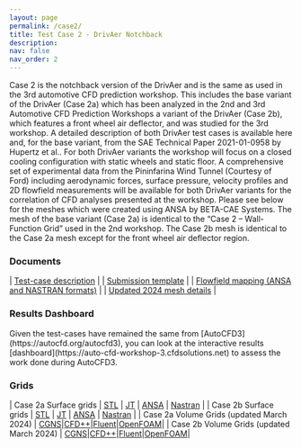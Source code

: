 ```yaml
---
layout: page
permalink: /case2/
title: Test Case 2 - DrivAer Notchback
description: 
nav: false
nav_order: 2
---
```


Case 2 is the notchback version of the DrivAer and is the same as used in the 3rd automotive CFD prediction workshop. This includes the base variant of the DrivAer (Case 2a) which has been analyzed in the 2nd and 3rd Automotive CFD Prediction Workshops a variant of the DrivAer (Case 2b), which features a front wheel air deflector, and was studied for the 3rd workshop. A detailed description of both DrivAer test cases is available here and, for the base variant, from the SAE Technical Paper 2021-01-0958 by Hupertz et al.. For both DrivAer variants the workshop will focus on a closed cooling configuration with static wheels and static floor. A comprehensive set of experimental data from the Pininfarina Wind Tunnel (Courtesy of Ford) including aerodynamic forces, surface pressure, velocity profiles and 2D flowfield measurements will be available for both DrivAer variants for the correlation of CFD analyses presented at the workshop. Please see below for the meshes which were created using ANSA by BETA-CAE Systems. The mesh of the base variant (Case 2a) is identical to the “Case 2 – Wall-Function Grid” used in the 2nd workshop. The Case 2b mesh is identical to the Case 2a mesh except for the front wheel air deflector region. 
<h3>Documents</h3>

| [Test-case description](https://autocfdv3.s3.eu-west-1.amazonaws.com/AutoCFD3_Case2_Intro_220608.pdf) |
| [Submission template](https://autocfdv3.s3.eu-west-1.amazonaws.com/AutoCFD3_DrivAer_Result_Template_v6.xlsm) |
| [Flowfield mapping (ANSA and NASTRAN formats)](https://autocfd2.s3-eu-west-1.amazonaws.com/test-cases/case2/AutoCFD2.zip) |
| [Updated 2024 mesh details](https://autocfd4.s3.eu-west-1.amazonaws.com/test-cases/case2/meshes/AutoCFD4_UpdatedMesh.pdf) |

<h3> Results Dashboard </h3>
Given the test-cases have remained the same from [AutoCFD3](https://autocfd.org/autocfd3), you can look at the interactive results [dashboard](https://auto-cfd-workshop-3.cfdsolutions.net) to assess the work done during AutoCFD3.
 
<h3>Grids</h3>
    
 | Case 2a Surface grids | [STL](https://autocfd2.s3-eu-west-1.amazonaws.com/test-cases/case2/grids/OC_DrivAer_CC_NB_210512_stla.zip) | [JT](https://autocfd2.s3-eu-west-1.amazonaws.com/test-cases/case2/grids/OC_DrivAer_CC_NB_210512.jt.zip) | [ANSA](https://autocfd2.s3-eu-west-1.amazonaws.com/test-cases/case2/grids/OC_DrivAer_CC_NB_210512.ansa.zip) | [Nastran](https://autocfd2.s3-eu-west-1.amazonaws.com/test-cases/case2/grids/OC_DrivAer_CC_NB_210512.nas.zip) |
 | Case 2b Surface grids | [STL](https://autocfdv3.s3.eu-west-1.amazonaws.com/test-cases/case2/meshes/OC_DrivAer_CC_NB_FWD_220614_v2_A.stl) | [JT](https://autocfdv3.s3-eu-west-1.amazonaws.com/test-cases/case2/meshes/OC_DrivAer_CC_NB_FWD_220614_v2.jt) | [ANSA](https://autocfdv3.s3-eu-west-1.amazonaws.com/test-cases/case2/meshes/OC_DrivAer_CC_NB_FWD_220614_v2.ansa) | [Nastran](https://autocfdv3.s3-eu-west-1.amazonaws.com/test-cases/case2/meshes/OC_DrivAer_CC_NB_FWD_220614_v2.nas) |
| Case 2a Volume Grids (updated March 2024) | [CGNS](https://autocfd4.s3.eu-west-1.amazonaws.com/test-cases/case2/meshes/AutoCFD4_Case2.1.cgns.gz)|[CFD++](https://autocfd4.s3.eu-west-1.amazonaws.com/test-cases/case2/meshes/AutoCFD4_Case2.1_CFD_PP.tar.gz)|[Fluent](https://autocfd4.s3.eu-west-1.amazonaws.com/test-cases/case2/meshes/AutoCFD4_Case2.1.msh.gz)|[OpenFOAM](https://autocfd4.s3.eu-west-1.amazonaws.com/test-cases/case2/meshes/AutoCFD4_Case2.1_OF.tar.gz)|
| Case 2b Volume Grids (updated March 2024) | [CGNS](https://autocfd4.s3.eu-west-1.amazonaws.com/test-cases/case2/meshes/AutoCFD4_Case2.2.cgns.gz)|[CFD++](https://autocfd4.s3.eu-west-1.amazonaws.com/test-cases/case2/meshes/AutoCFD4_Case2.2_CFD_PP.tar.gz)|[Fluent](https://autocfd4.s3.eu-west-1.amazonaws.com/test-cases/case2/meshes/AutoCFD4_Case2.2.msh.gz)|[OpenFOAM](https://autocfd4.s3.eu-west-1.amazonaws.com/test-cases/case2/meshes/AutoCFD4_Case2.2_OF.tar.gz)|

